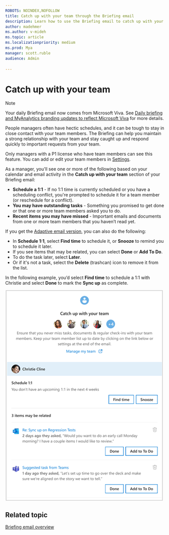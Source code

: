 ```yaml
---
ROBOTS: NOINDEX,NOFOLLOW
title: Catch up with your team through the Briefing email
description: Learn how to use the Briefing email to catch up with your team
author: madehmer
ms.author: v-mideh
ms.topic: article
ms.localizationpriority: medium 
ms.prod: Mya
manager: scott.ruble
audience: Admin

---
```


# Catch up with your team

>[!Note]
>Your daily Briefing email now comes from Microsoft Viva. See [Daily briefing and MyAnalytics branding updates to reflect Microsoft Viva](https://techcommunity.microsoft.com/t5/microsoft-viva-blog/daily-briefing-and-myanalytics-branding-updates-to-reflect/ba-p/2681246) for more details.

People managers often have hectic schedules, and it can be tough to stay in close contact with your team members. The Briefing can help you maintain a strong relationship with your team and stay caught up and respond quickly to important requests from your team.

Only managers with a P1 license who have team members can see this feature. You can add or edit your team members in [Settings](be-settings.md).

As a manager, you'll see one or more of the following based on your calendar and email activity in the **Catch up with your team** section of your Briefing email:

* **Schedule a 1:1** - If no 1:1 time is currently scheduled or you have a scheduling conflict, you're prompted to schedule it for a team member (or reschedule for a conflict).
* **You may have outstanding tasks** - Something you promised to get done or that one or more team members asked you to do.
* **Recent items you may have missed** - Important emails and documents from one or more team members that you haven’t read yet.

If you get the [Adaptive email version](be-overview.md#adaptive-or-html-version), you can also do the following:

* In **Schedule 1:1**, select **Find time** to schedule it, or **Snooze** to remind you to schedule it later.
* If you see items that may be related, you can select **Done** or **Add To Do**.
* To do the task later, select **Later**.
* Or if it's not a task, select the **Delete** (trashcan) icon to remove it from the list.

In the following example, you’d select **Find time** to schedule a 1:1 with Christie and select **Done** to mark the **Sync up** as complete.

   ![Briefing email manager card image.](./images/be-manager-2.png)

## Related topic

[Briefing email overview](be-overview.md)
